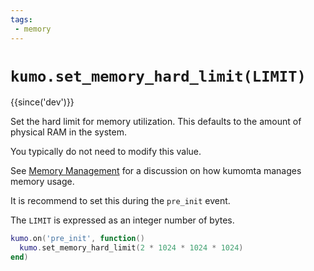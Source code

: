 ```yaml
---
tags:
 - memory
---
```


# `kumo.set_memory_hard_limit(LIMIT)`

{{since('dev')}}

Set the hard limit for memory utilization. This defaults to the amount of
physical RAM in the system.

You typically do not need to modify this value.

See [Memory Management](../memory.md) for a discussion on how kumomta manages
memory usage.

It is recommend to set this during the `pre_init` event.

The `LIMIT` is expressed as an integer number of bytes.

```lua
kumo.on('pre_init', function()
  kumo.set_memory_hard_limit(2 * 1024 * 1024 * 1024)
end)
```
